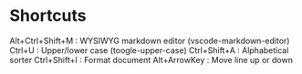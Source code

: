 # Shortcuts

Alt+Ctrl+Shift+M     : WYSIWYG markdown editor (vscode-markdown-editor)
Ctrl+U : Upper/lower case (toogle-upper-case)
Ctrl+Shift+A : Alphabetical sorter
Ctrl+Shift+I : Format document
Alt+ArrowKey : Move line up or down
